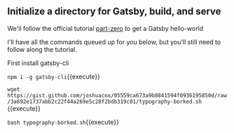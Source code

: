 ## Initialize a directory for Gatsby, build, and serve

We'll follow the official tutorial [part-zero](https://www.gatsbyjs.org/tutorial/part-zero/) to get a Gatsby hello-world

I'll have all the commands queued up for you below, but you'll still need to follow along the tutorial.

First install gatsby-cli

`npm i -g gatsby-cli`{{execute}}

`wget https://gist.github.com/joshuacox/05559ca673a9b8841594f0936195850d/raw/3a692e1737abb2c22f44a269e5c28f2bdb319c01/typography-borked.sh `{{execute}}

`bash typography-borked.sh`{{execute}}
